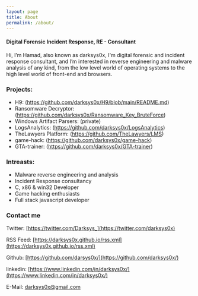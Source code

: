 ```yaml
---
layout: page
title: About
permalink: /about/
---
```


#### Digital Forensic Incident Response, RE - Consultant


<p3> Hi, I’m Hamad, also known as darksys0x, I'm digital forensic and incident response consultant, and I’m interested in reverse engineering and malware analysis of any kind, from the low level world of operating systems to the high level world of front-end and browsers.</p3>


### Projects:
- H9: (https://github.com/darksys0x/H9/blob/main/README.md)
- Ransomware Decryptor: (https://github.com/darksys0x/Ransomware_Key_BruteForce)
- Windows Artifact Parsers: (private)
- LogsAnalytics: (https://github.com/darksys0x/LogsAnalytics)
- TheLawyers Platform: (https://github.com/TheLawyers/LMS)
- game-hack: (https://github.com/darksys0x/game-hack)
- GTA-trainer: (https://github.com/darksys0x/GTA-trainer)

### Intreasts:
- Malware reverse engineering and analysis
- Incident Response consultancy 
- C, x86 & win32 Developer 
- Game hacking enthusiasts 
- Full stack javascript developer



### Contact me

Twitter: [https://twitter.com/Darksys_](https://twitter.com/darksys0x)

RSS Feed: [https://darksys0x.github.io/rss.xml](https://darksys0x.github.io/rss.xml)

Github: [https://github.com/darsys0x/](https://github.com/darksys0x/)

linkedin: [https://www.linkedin.com/in/darksys0x/](https://www.linkedin.com/in/darksys0x/)

E-Mail: [darksys0x@gmail.com](https://darksys0x@gmail.com)








